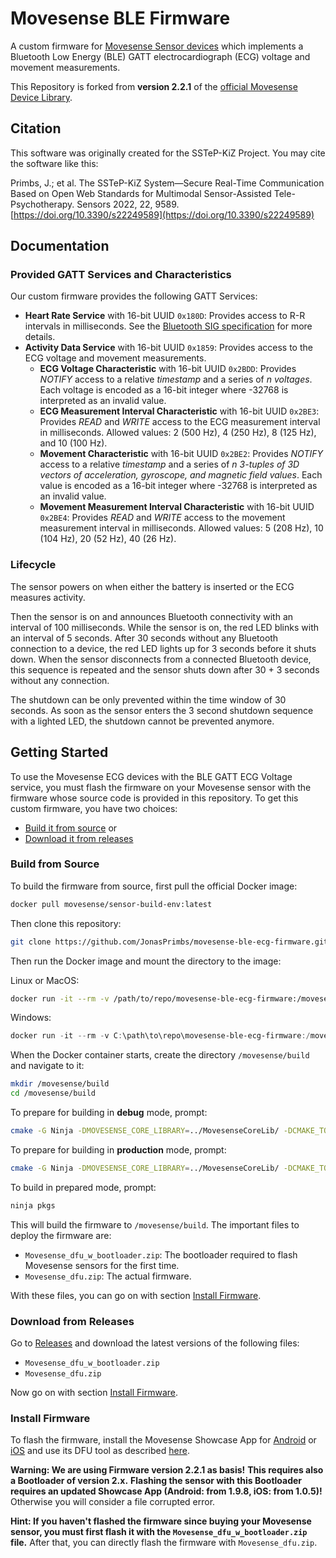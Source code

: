 # Movesense BLE Firmware

A custom firmware for [Movesense Sensor devices](https://www.movesense.com/) which implements a Bluetooth Low Energy (BLE) GATT electrocardiograph (ECG) voltage and movement measurements.

This Repository is forked from **version 2.2.1** of the [official Movesense Device Library](https://bitbucket.org/movesense/movesense-device-lib/).

## Citation

This software was originally created for the SSTeP-KiZ Project. You may cite the software like this:

Primbs, J.; et al. The SSTeP-KiZ System—Secure Real-Time Communication Based on Open Web Standards for Multimodal Sensor-Assisted Tele-Psychotherapy. Sensors 2022, 22, 9589. [https://doi.org/10.3390/s22249589](https://doi.org/10.3390/s22249589)

## Documentation

### Provided GATT Services and Characteristics

Our custom firmware provides the following GATT Services:

- **Heart Rate Service** with 16-bit UUID `0x180D`: Provides access to R-R intervals in milliseconds. See the [Bluetooth SIG specification](https://www.bluetooth.com/de/specifications/specs/heart-rate-service-1-0/) for more details.
- **Activity Data Service** with 16-bit UUID `0x1859`: Provides access to the ECG voltage and movement measurements.
  - **ECG Voltage Characteristic** with 16-bit UUID `0x2BDD`: Provides *NOTIFY* access to a relative *timestamp* and a series of *n* *voltages*. Each voltage is encoded as a 16-bit integer where -32768 is interpreted as an invalid value.
  - **ECG Measurement Interval Characteristic** with 16-bit UUID `0x2BE3`: Provides *READ* and *WRITE* access to the ECG measurement interval in milliseconds. Allowed values: 2 (500 Hz), 4 (250 Hz), 8 (125 Hz), and 10 (100 Hz).
  - **Movement Characteristic** with 16-bit UUID `0x2BE2`: Provides *NOTIFY* access to a relative *timestamp* and a series of *n* *3-tuples of 3D vectors of acceleration, gyroscope, and magnetic field values*. Each value is encoded as a 16-bit integer where -32768 is interpreted as an invalid value.
  - **Movement Measurement Interval Characteristic** with 16-bit UUID `0x2BE4`: Provides *READ* and *WRITE* access to the movement measurement interval in milliseconds. Allowed values:  5 (208 Hz), 10 (104 Hz), 20 (52 Hz), 40 (26 Hz).

### Lifecycle

The sensor powers on when either the battery is inserted or the ECG measures activity.

Then the sensor is on and announces Bluetooth connectivity with an interval of 100 milliseconds.
While the sensor is on, the red LED blinks with an interval of 5 seconds.
After 30 seconds without any Bluetooth connection to a device, the red LED lights up for 3 seconds before it shuts down.
When the sensor disconnects from a connected Bluetooth device, this sequence is repeated and the sensor shuts down after 30 + 3 seconds without any connection.

The shutdown can be only prevented within the time window of 30 seconds.
As soon as the sensor enters the 3 second shutdown sequence with a lighted LED, the shutdown cannot be prevented anymore.

## Getting Started

To use the Movesense ECG devices with the BLE GATT ECG Voltage service, you must flash the firmware on your Movesense sensor with the firmware whose source code is provided in this repository.
To get this custom firmware, you have two choices:

- [Build it from source](#build-from-source) or
- [Download it from releases](#download-from-releases)

### Build from Source

To build the firmware from source, first pull the official Docker image:

```bash
docker pull movesense/sensor-build-env:latest
```

Then clone this repository:

```bash
git clone https://github.com/JonasPrimbs/movesense-ble-ecg-firmware.git
```

Then run the Docker image and mount the directory to the image:

Linux or MacOS:
```bash
docker run -it --rm -v /path/to/repo/movesense-ble-ecg-firmware:/movesense:delegated movesense/sensor-build-env:2.2
```

Windows:
```powershell
docker run -it --rm -v C:\path\to\repo\movesense-ble-ecg-firmware:/movesense:delegated movesense/sensor-build-env:2.2
```

When the Docker container starts, create the directory `/movesense/build` and navigate to it:

```bash
mkdir /movesense/build
cd /movesense/build
```

To prepare for building in **debug** mode, prompt:

```bash
cmake -G Ninja -DMOVESENSE_CORE_LIBRARY=../MovesenseCoreLib/ -DCMAKE_TOOLCHAIN_FILE=../MovesenseCoreLib/toolchain/gcc-nrf52.cmake ../ble-ecg
```

To prepare for building in **production** mode, prompt:

```bash
cmake -G Ninja -DMOVESENSE_CORE_LIBRARY=../MovesenseCoreLib/ -DCMAKE_TOOLCHAIN_FILE=../MovesenseCoreLib/toolchain/gcc-nrf52.cmake -DCMAKE_BUILD_TYPE=Release ../ble-ecg
```

To build in prepared mode, prompt:

```bash
ninja pkgs
```

This will build the firmware to `/movesense/build`.
The important files to deploy the firmware are:

- `Movesense_dfu_w_bootloader.zip`: The bootloader required to flash Movesense sensors for the first time.
- `Movesense_dfu.zip`: The actual firmware.

With these files, you can go on with section [Install Firmware](#install-firmware).

### Download from Releases

Go to [Releases](https://github.com/JonasPrimbs/movesense-ble-ecg-firmware/releases) and download the latest versions of the following files:

- `Movesense_dfu_w_bootloader.zip`
- `Movesense_dfu.zip`

Now go on with section [Install Firmware](#install-firmware).

### Install Firmware

To flash the firmware, install the Movesense Showcase App for [Android](https://bitbucket.org/movesense/movesense-mobile-lib/downloads/) or [iOS](https://apps.apple.com/de/app/movesense-showcase/id1439876677) and use its DFU tool as described [here](https://www.movesense.com/docs/esw/dfu_update/).

**Warning: We are using Firmware version 2.2.1 as basis!**
**This requires also a Bootloader of version 2.x.**
**Flashing the sensor with this Bootloader requires an updated Showcase App (Android: from 1.9.8, iOS: from 1.0.5)!**
Otherwise you will consider a file corrupted error.

**Hint: If you haven't flashed the firmware since buying your Movesense sensor, you must first flash it with the `Movesense_dfu_w_bootloader.zip` file.**
After that, you can directly flash the firmware with `Movesense_dfu.zip`.
